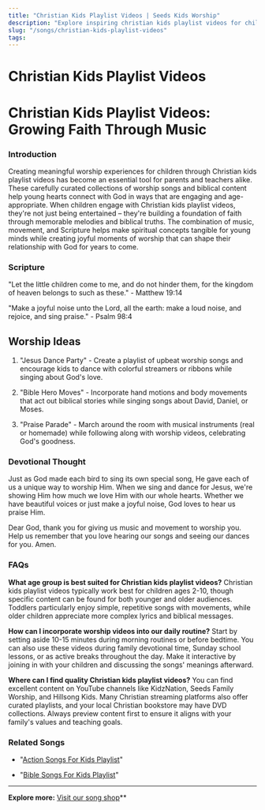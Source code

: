 ```yaml
---
title: "Christian Kids Playlist Videos | Seeds Kids Worship"
description: "Explore inspiring christian kids playlist videos for children's worship and faith development. Biblical music resources for families and ministry."
slug: "/songs/christian-kids-playlist-videos"
tags:
---
```


# Christian Kids Playlist Videos

# Christian Kids Playlist Videos: Growing Faith Through Music

### Introduction
Creating meaningful worship experiences for children through Christian kids playlist videos has become an essential tool for parents and teachers alike. These carefully curated collections of worship songs and biblical content help young hearts connect with God in ways that are engaging and age-appropriate. When children engage with Christian kids playlist videos, they're not just being entertained – they're building a foundation of faith through memorable melodies and biblical truths. The combination of music, movement, and Scripture helps make spiritual concepts tangible for young minds while creating joyful moments of worship that can shape their relationship with God for years to come.

### Scripture
"Let the little children come to me, and do not hinder them, for the kingdom of heaven belongs to such as these." - Matthew 19:14

"Make a joyful noise unto the Lord, all the earth: make a loud noise, and rejoice, and sing praise." - Psalm 98:4

## Worship Ideas
1. "Jesus Dance Party" - Create a playlist of upbeat worship songs and encourage kids to dance with colorful streamers or ribbons while singing about God's love.

2. "Bible Hero Moves" - Incorporate hand motions and body movements that act out biblical stories while singing songs about David, Daniel, or Moses.

3. "Praise Parade" - March around the room with musical instruments (real or homemade) while following along with worship videos, celebrating God's goodness.

### Devotional Thought
Just as God made each bird to sing its own special song, He gave each of us a unique way to worship Him. When we sing and dance for Jesus, we're showing Him how much we love Him with our whole hearts. Whether we have beautiful voices or just make a joyful noise, God loves to hear us praise Him.

Dear God, thank you for giving us music and movement to worship you. Help us remember that you love hearing our songs and seeing our dances for you. Amen.

### FAQs

**What age group is best suited for Christian kids playlist videos?**
Christian kids playlist videos typically work best for children ages 2-10, though specific content can be found for both younger and older audiences. Toddlers particularly enjoy simple, repetitive songs with movements, while older children appreciate more complex lyrics and biblical messages.

**How can I incorporate worship videos into our daily routine?**
Start by setting aside 10-15 minutes during morning routines or before bedtime. You can also use these videos during family devotional time, Sunday school lessons, or as active breaks throughout the day. Make it interactive by joining in with your children and discussing the songs' meanings afterward.

**Where can I find quality Christian kids playlist videos?**
You can find excellent content on YouTube channels like KidzNation, Seeds Family Worship, and Hillsong Kids. Many Christian streaming platforms also offer curated playlists, and your local Christian bookstore may have DVD collections. Always preview content first to ensure it aligns with your family's values and teaching goals.

### Related Songs

- "[Action Songs For Kids Playlist](/songs/action-songs-for-kids-playlist/)"

- "[Bible Songs For Kids Playlist](/songs/bible-songs-for-kids-playlist/)"

---

**Explore more:** [Visit our song shop](https://seedskidsworship.com/shop)**

<!-- Schema Markup -->
<script type="application/ld+json">
{
  "@context": "https://schema.org",
  "@type": "MusicRecording",
  "name": "Christian Kids Playlist Videos",
  "byArtist": {
    "@type": "MusicGroup",
    "name": "Seeds Kids Worship"
  },
  "isFamilyFriendly": true,
  "url": "https://seedskidsworship.com/songs/christian-kids-playlist-videos/"
}
</script>